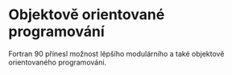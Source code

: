 # Objektově orientované programování

Fortran 90 přinesl možnost lěpšího modulárního a také objektově orientovaného programováni.
